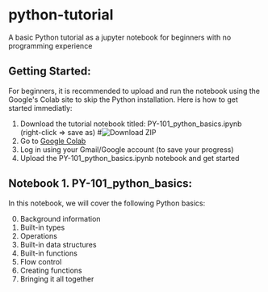 # python-tutorial
A basic Python tutorial as a jupyter notebook for beginners with no programming experience

## Getting Started:
For beginners, it is recommended to upload and run the notebook using the Google's Colab site to skip the Python installation. Here is how to get started immediatly:

  1. Download the tutorial notebook titled: PY-101_python_basics.ipynb (right-click => save as) #![Download ZIP](images/download-me.png)
  3. Go to [Google Colab](https://colab.research.google.com/)
  4. Log in using your Gmail/Google account (to save your progress)
  5. Upload the PY-101_python_basics.ipynb notebook and get started

## Notebook 1. PY-101_python_basics:
In this notebook, we will cover the following Python basics:

  0. Background information
  1. Built-in types
  2. Operations
  3. Built-in data structures
  4. Built-in functions
  5. Flow control
  6. Creating functions
  7. Bringing it all together
